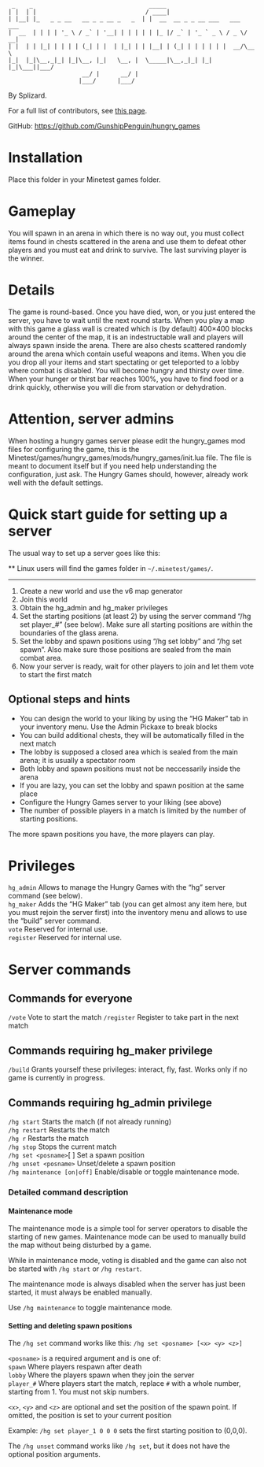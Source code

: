      _    _                                 _____
    | |  | |                               / ____|
    | |__| |_   _ _ __   __ _ _ __ _   _  | |  __  __ _ _ __ ___   ___  ___
    |  __  | | | | '_ \ / _` | '__| | | | | | |_ |/ _` | '_ ` _ \ / _ \/ __|
    | |  | | |_| | | | | (_| | |  | |_| | | |__| | (_| | | | | | |  __/\__ \
    |_|  |_|\__,_|_| |_|\__, |_|   \__, |  \_____|\__,_|_| |_| |_|\___||___/
                         __/ |      __/ |
                        |___/      |___/

By Splizard.

For a full list of contributors, see [this page](https://github.com/Splizard/hungry_games/graphs/contributors).

GitHub: https://github.com/GunshipPenguin/hungry_games

Installation
============

Place this folder in your Minetest games folder.

Gameplay
========

You will spawn in an arena in which there is no way out, you must collect items
found in chests scattered in the arena and use them to defeat other players and
you must eat and drink to survive. The last surviving player is the winner.

Details
=======

The game is round-based. Once you have died, won, or you just entered the
server, you have to wait until the next round starts. When you play a map with
this game a glass wall is created which is (by default) 400×400 blocks around
the center of the map, it is an indestructable wall and players will always
spawn inside the arena. There are also chests scattered randomly around the
arena which contain useful weapons and items. When you die you drop all your
items and start spectating or get teleported to a lobby where combat is
disabled. You will become hungry and thirsty over time. When your hunger or
thirst bar reaches 100%, you have to find food or a drink quickly, otherwise
you will die from starvation or dehydration.

Attention, server admins
========================

When hosting a hungry games server please edit the hungry_games mod files for configuring
the game, this is the Minetest/games/hungry_games/mods/hungry_games/init.lua file. The file is meant to document itself but if you need help understanding the configuration, just ask.
The Hungry Games should, however, already work well with the default settings.

Quick start guide for setting up a server
=========================================

The usual way to set up a server goes like this:


** Linux users will find the games folder in `~/.minetest/games/`.

________________________________________________________________________________

1. Create a new world and use the v6 map generator
2. Join this world
3. Obtain the hg_admin and hg_maker privileges
4. Set the starting positions (at least 2) by using the server command “/hg set player_#” (see below).
   Make sure all starting positions are within the boundaries of the glass arena.
5. Set the lobby and spawn positions using “/hg set lobby” and “/hg set spawn”.
   Also make sure those positions are sealed from the main combat area.
6. Now your server is ready, wait for other players to join and let them vote to start the first match

Optional steps and hints
------------------------

- You can design the world to your liking by using the “HG Maker” tab in your inventory menu. Use the Admin Pickaxe to break blocks
- You can build additional chests, they will be automatically filled in the next match
- The lobby is supposed a closed area which is sealed from the main arena; it is usually a spectator room
- Both lobby and spawn positions must not be neccessarily inside the arena
- If you are lazy, you can set the lobby and spawn position at the same place
- Configure the Hungry Games server to your liking (see above)
- The number of possible players in a match is limited by the number of starting positions.

The more spawn positions you have, the more players can play.


Privileges
==========

`hg_admin`    Allows to manage the Hungry Games with the “hg” server command (see below).  
`hg_maker`    Adds the “HG Maker” tab (you can get almost any item here, but you
              must rejoin the server first) into the inventory menu and allows
              to use the “build” server command.  
`vote`        Reserved for internal use.  
`register`    Reserved for internal use.

Server commands
===============

Commands for everyone
---------------------

`/vote`        Vote to start the match
`/register`    Register to take part in the next match

Commands requiring hg_maker privilege
-------------------------------------

`/build`    Grants yourself these privileges: interact, fly, fast. Works only if no game is currently in progress.

Commands requiring hg_admin privilege
-------------------------------------

`/hg start`                         Starts the match (if not already running)  
`/hg restart`                       Restarts the match  
`/hg r`                             Restarts the match  
`/hg stop`                          Stops the current match  
`/hg set <posname>`[<x> <y> <z>]    Set a spawn position  
`/hg unset <posname>`               Unset/delete a spawn position  
`/hg maintenance [on|off]`          Enable/disable or toggle maintenance mode.  


### Detailed command description

#### Maintenance mode

The maintenance mode is a simple tool for server operators to disable the starting of new games.
Maintenance mode can be used to manually build the map without being disturbed by a game.

While in maintenance mode, voting is disabled and the game can also not be started with `/hg start` or `/hg restart`.

The maintenance mode is always disabled when the server has just been started, it must always be enabled manually.

Use `/hg maintenance` to toggle maintenance mode.

#### Setting and deleting spawn positions

The `/hg set` command works like this: `/hg set <posname> [<x> <y> <z>]`

`<posname>`    is a required argument and is one of:  
`spawn`        Where players respawn after death  
`lobby`        Where the players spawn when they join the server  
`player_#`     Where players start the match, replace `#` with a whole number,
               starting from 1. You must not skip numbers.

`<x>`, `<y>` and `<z>` are optional and set the position of the spawn point. If omitted, the position is set to your current position

Example: `/hg set player_1 0 0 0` sets the first starting position to (0,0,0).

The `/hg unset` command works like `/hg set`, but it does not have the optional position arguments.
